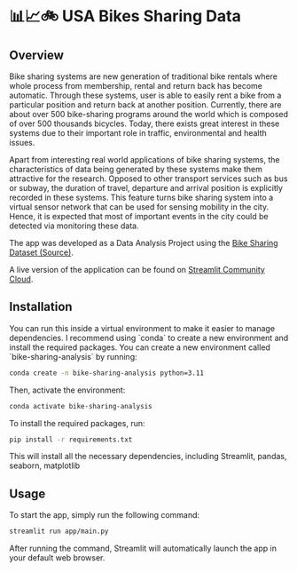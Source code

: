 # 📊📈🚲 USA Bikes Sharing Data
## Overview
<p>Bike sharing systems are new generation of traditional bike rentals where whole process from membership, rental and return 
back has become automatic. Through these systems, user is able to easily rent a bike from a particular position and return 
back at another position. Currently, there are about over 500 bike-sharing programs around the world which is composed of 
over 500 thousands bicycles. Today, there exists great interest in these systems due to their important role in traffic, 
environmental and health issues.</p>

<p>Apart from interesting real world applications of bike sharing systems, the characteristics of data being generated by
these systems make them attractive for the research. Opposed to other transport services such as bus or subway, the duration
of travel, departure and arrival position is explicitly recorded in these systems. This feature turns bike sharing system into
a virtual sensor network that can be used for sensing mobility in the city. Hence, it is expected that most of important
events in the city could be detected via monitoring these data.</p>

The app was developed as a Data Analysis Project using the [Bike Sharing Dataset (Source)](https://drive.google.com/file/d/1RaBmV6Q6FYWU4HWZs80Suqd7KQC34diQ/view?usp=sharing).

A live version of the application can be found on [Streamlit Community Cloud](https://bike-sharing-analysis-kzbfdvhnuxfctzjfyjrjak.streamlit.app/).

## Installation
<p>You can run this inside a virtual environment to make it easier to manage dependencies. I recommend using `conda` to create a new environment and install the required packages. You can create a new environment called `bike-sharing-analysis` by running:</p>

```bash
conda create -n bike-sharing-analysis python=3.11
```
<p>Then, activate the environment:</p>

```bash
conda activate bike-sharing-analysis
```
To install the required packages, run:
```bash
pip install -r requirements.txt
```
<p>This will install all the necessary dependencies, including Streamlit, pandas, seaborn, matplotlib</p>

## Usage
To start the app, simply run the following command:
```bash
streamlit run app/main.py
```
<p>After running the command, Streamlit will automatically launch the app in your default web browser.</p>
